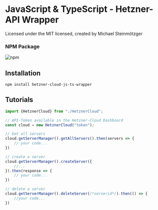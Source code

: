 # JavaScript & TypeScript - Hetzner-API Wrapper
Licensed under the MIT licensed, created by Michael Steinmötzger
<br>
### NPM Package
![npm](https://img.shields.io/npm/v/hetzner-cloud-js-ts-wrapper?style=flat-square)

## Installation
``npm install hetzner-cloud-js-ts-wrapper``

## Tutorials

```typescript
import {HetznerCloud} from "./HetznerCloud";

// API-Token available in the Hetzner-Cloud Dashboard
const cloud = new HetznerCloud("token");

// Get all servers
cloud.getServerManager().getAllServers().then(servers => {
    // your code...
})

// create a server
cloud.getServerManager().createServer({
    //...
}).then(response => {
    // your code...
})

// delete a server
cloud.getServerManager().deleteServer(/*serverid*/).then(() => {
    //your code...
})
```